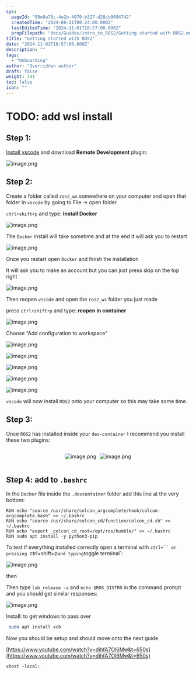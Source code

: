 ```yaml
---
sys:
  pageId: "89e0a78c-4e2b-4070-b327-d28cb0694742"
  createdTime: "2024-08-21T00:24:00.000Z"
  lastEditedTime: "2024-11-01T18:57:00.000Z"
  propFilepath: "docs/Guides/intro_to_ROS2/Getting started with ROS2.md"
title: "Getting started with ROS2"
date: "2024-11-01T18:57:00.000Z"
description: ""
tags:
  - "Onboarding"
author: "Overridden author"
draft: false
weight: 141
toc: false
icon: ""
---
```


# TODO: add wsl install

## Step 1:

[Install vscode](https://code.visualstudio.com/download) and download **Remote Development** plugin:

![image.png](https://prod-files-secure.s3.us-west-2.amazonaws.com/d518164a-d88e-44d1-a4ee-3adb3bd8bce0/efb52993-1881-4a40-b95e-6f020334f022/image.png?X-Amz-Algorithm=AWS4-HMAC-SHA256&X-Amz-Content-Sha256=UNSIGNED-PAYLOAD&X-Amz-Credential=ASIAZI2LB4666O6DHFRK%2F20250312%2Fus-west-2%2Fs3%2Faws4_request&X-Amz-Date=20250312T050847Z&X-Amz-Expires=3600&X-Amz-Security-Token=IQoJb3JpZ2luX2VjEG0aCXVzLXdlc3QtMiJIMEYCIQDz917Qu1edI9aP6aGsNvt21zCnxTYjOSn5%2B97%2Fkmu6swIhAKvCix2RAe3lWSmZKRgkvib6de3hoV16Ts51tMp7SLiqKogECLb%2F%2F%2F%2F%2F%2F%2F%2F%2F%2FwEQABoMNjM3NDIzMTgzODA1IgzGBZNDUKyeDwEdlscq3APFN%2BOc0BTlfW4wF29M7h21TTuY1pPDT7xyJXmKUVZxqcxuyBoEJwotXZj%2BKuKRxTLN7zQgLuo4n4BArTn82%2BDZBLohW8TZ9JCpCxT1YfgtdvuqCsrs%2B%2FsG3qu6Zpisob9PqjGoo%2FApj1%2BDh7julwclJWQRIWgBsxVfHUcoFL4a4eoFKSNRIYaK4F1FkDOT8tqBTi0aElSmUP1S8tnwSjyRsotJYCG4sL9kMvdUJNTzTEcmmD63JM9Fh6WBTvWbREKDEMerfdlv2cVY0MlFmjxjESh4N6c5UdivF%2BAzYQuGeUUmu04%2Fg9m2PnHsPVXUmFQ%2FPdZjQ2Jum1DVg9k6glSOc%2Btj5m%2BWyriTfs%2BkTwU7NCs%2F%2BC92JOkw5n5rx7Yc%2FSyXnJkYqfRH%2Bd%2FOy8ns7fonVwuEP9iqAVOXjxCDaBufONitVKKOolFaqUkAxZac1BB4XUBiJLc2WIAMCN6HHZVqepGlEVocHhp%2BOW5v6GphL9ORICMsibTQGK56e1%2B0kiZjYvGG%2FTPdhqtG4m3eC4Kr20DdcZFfVtEnS2ZgcjdLIuHEPTbv8oiDuY7AaT3vyd6lBibk9QJP%2FHMMgh2VhEg482AnACOYbYxcPkGTj3zPPL%2BXCcNCIYI756wcvTCEm8S%2BBjqkAepo68SR9ggsYYIk2leiGNWEYwGkxIXVFkDX7K8qbA1Qq4H%2BRw28jfueitCBoiitCkf1zQd3AgBIltQLd39O4CKW%2FxTYUX9BqWR1HZV0oy80Tehr5%2FwM5Ua7MgrzIHcE8bEg5WQO9EdrLZblJudxaqis2rBsAYXVIaC6EwJfdfu5FIAOwr5yZE3QiLbnlaK9S%2BMjIuNp%2FRn4S9GCQ7hX%2BmG2F6EU&X-Amz-Signature=5aa64b9e132602a391f5e952e258fb0c8636076fb46fa1afc49e8c134f58cf67&X-Amz-SignedHeaders=host&x-id=GetObject)

## Step 2:

Create a folder called `ros2_ws` somewhere on your computer and open that folder in `vscode` by going to File → open folder 

`ctrl+shift+p` and type: **Install Docker**

![image.png](https://prod-files-secure.s3.us-west-2.amazonaws.com/d518164a-d88e-44d1-a4ee-3adb3bd8bce0/2269dc0e-1cd5-47ff-bceb-c04ad9b2eab0/image.png?X-Amz-Algorithm=AWS4-HMAC-SHA256&X-Amz-Content-Sha256=UNSIGNED-PAYLOAD&X-Amz-Credential=ASIAZI2LB4666O6DHFRK%2F20250312%2Fus-west-2%2Fs3%2Faws4_request&X-Amz-Date=20250312T050847Z&X-Amz-Expires=3600&X-Amz-Security-Token=IQoJb3JpZ2luX2VjEG0aCXVzLXdlc3QtMiJIMEYCIQDz917Qu1edI9aP6aGsNvt21zCnxTYjOSn5%2B97%2Fkmu6swIhAKvCix2RAe3lWSmZKRgkvib6de3hoV16Ts51tMp7SLiqKogECLb%2F%2F%2F%2F%2F%2F%2F%2F%2F%2FwEQABoMNjM3NDIzMTgzODA1IgzGBZNDUKyeDwEdlscq3APFN%2BOc0BTlfW4wF29M7h21TTuY1pPDT7xyJXmKUVZxqcxuyBoEJwotXZj%2BKuKRxTLN7zQgLuo4n4BArTn82%2BDZBLohW8TZ9JCpCxT1YfgtdvuqCsrs%2B%2FsG3qu6Zpisob9PqjGoo%2FApj1%2BDh7julwclJWQRIWgBsxVfHUcoFL4a4eoFKSNRIYaK4F1FkDOT8tqBTi0aElSmUP1S8tnwSjyRsotJYCG4sL9kMvdUJNTzTEcmmD63JM9Fh6WBTvWbREKDEMerfdlv2cVY0MlFmjxjESh4N6c5UdivF%2BAzYQuGeUUmu04%2Fg9m2PnHsPVXUmFQ%2FPdZjQ2Jum1DVg9k6glSOc%2Btj5m%2BWyriTfs%2BkTwU7NCs%2F%2BC92JOkw5n5rx7Yc%2FSyXnJkYqfRH%2Bd%2FOy8ns7fonVwuEP9iqAVOXjxCDaBufONitVKKOolFaqUkAxZac1BB4XUBiJLc2WIAMCN6HHZVqepGlEVocHhp%2BOW5v6GphL9ORICMsibTQGK56e1%2B0kiZjYvGG%2FTPdhqtG4m3eC4Kr20DdcZFfVtEnS2ZgcjdLIuHEPTbv8oiDuY7AaT3vyd6lBibk9QJP%2FHMMgh2VhEg482AnACOYbYxcPkGTj3zPPL%2BXCcNCIYI756wcvTCEm8S%2BBjqkAepo68SR9ggsYYIk2leiGNWEYwGkxIXVFkDX7K8qbA1Qq4H%2BRw28jfueitCBoiitCkf1zQd3AgBIltQLd39O4CKW%2FxTYUX9BqWR1HZV0oy80Tehr5%2FwM5Ua7MgrzIHcE8bEg5WQO9EdrLZblJudxaqis2rBsAYXVIaC6EwJfdfu5FIAOwr5yZE3QiLbnlaK9S%2BMjIuNp%2FRn4S9GCQ7hX%2BmG2F6EU&X-Amz-Signature=0d8d33faa394ba9cb288d0634e6979b934ca783e0a5de292c4e3c35ae9593bc5&X-Amz-SignedHeaders=host&x-id=GetObject)

The `Docker` install will take sometime and at the end it will ask you to restart

![image.png](https://prod-files-secure.s3.us-west-2.amazonaws.com/d518164a-d88e-44d1-a4ee-3adb3bd8bce0/ed233f78-be33-4b1f-b89c-9c346c0e961e/image.png?X-Amz-Algorithm=AWS4-HMAC-SHA256&X-Amz-Content-Sha256=UNSIGNED-PAYLOAD&X-Amz-Credential=ASIAZI2LB4666O6DHFRK%2F20250312%2Fus-west-2%2Fs3%2Faws4_request&X-Amz-Date=20250312T050847Z&X-Amz-Expires=3600&X-Amz-Security-Token=IQoJb3JpZ2luX2VjEG0aCXVzLXdlc3QtMiJIMEYCIQDz917Qu1edI9aP6aGsNvt21zCnxTYjOSn5%2B97%2Fkmu6swIhAKvCix2RAe3lWSmZKRgkvib6de3hoV16Ts51tMp7SLiqKogECLb%2F%2F%2F%2F%2F%2F%2F%2F%2F%2FwEQABoMNjM3NDIzMTgzODA1IgzGBZNDUKyeDwEdlscq3APFN%2BOc0BTlfW4wF29M7h21TTuY1pPDT7xyJXmKUVZxqcxuyBoEJwotXZj%2BKuKRxTLN7zQgLuo4n4BArTn82%2BDZBLohW8TZ9JCpCxT1YfgtdvuqCsrs%2B%2FsG3qu6Zpisob9PqjGoo%2FApj1%2BDh7julwclJWQRIWgBsxVfHUcoFL4a4eoFKSNRIYaK4F1FkDOT8tqBTi0aElSmUP1S8tnwSjyRsotJYCG4sL9kMvdUJNTzTEcmmD63JM9Fh6WBTvWbREKDEMerfdlv2cVY0MlFmjxjESh4N6c5UdivF%2BAzYQuGeUUmu04%2Fg9m2PnHsPVXUmFQ%2FPdZjQ2Jum1DVg9k6glSOc%2Btj5m%2BWyriTfs%2BkTwU7NCs%2F%2BC92JOkw5n5rx7Yc%2FSyXnJkYqfRH%2Bd%2FOy8ns7fonVwuEP9iqAVOXjxCDaBufONitVKKOolFaqUkAxZac1BB4XUBiJLc2WIAMCN6HHZVqepGlEVocHhp%2BOW5v6GphL9ORICMsibTQGK56e1%2B0kiZjYvGG%2FTPdhqtG4m3eC4Kr20DdcZFfVtEnS2ZgcjdLIuHEPTbv8oiDuY7AaT3vyd6lBibk9QJP%2FHMMgh2VhEg482AnACOYbYxcPkGTj3zPPL%2BXCcNCIYI756wcvTCEm8S%2BBjqkAepo68SR9ggsYYIk2leiGNWEYwGkxIXVFkDX7K8qbA1Qq4H%2BRw28jfueitCBoiitCkf1zQd3AgBIltQLd39O4CKW%2FxTYUX9BqWR1HZV0oy80Tehr5%2FwM5Ua7MgrzIHcE8bEg5WQO9EdrLZblJudxaqis2rBsAYXVIaC6EwJfdfu5FIAOwr5yZE3QiLbnlaK9S%2BMjIuNp%2FRn4S9GCQ7hX%2BmG2F6EU&X-Amz-Signature=ce1f4e47a9ad0877437c23ddfb3a0ed469f0a0f95a2ceff63e19fda52b985cfc&X-Amz-SignedHeaders=host&x-id=GetObject)

Once you restart open `Docker` and finish the installation

It will ask you to make an account but you can just press skip on the top right

![image.png](https://prod-files-secure.s3.us-west-2.amazonaws.com/d518164a-d88e-44d1-a4ee-3adb3bd8bce0/21010ad9-1659-4fd9-9f59-9932a09b2a3d/image.png?X-Amz-Algorithm=AWS4-HMAC-SHA256&X-Amz-Content-Sha256=UNSIGNED-PAYLOAD&X-Amz-Credential=ASIAZI2LB4666O6DHFRK%2F20250312%2Fus-west-2%2Fs3%2Faws4_request&X-Amz-Date=20250312T050847Z&X-Amz-Expires=3600&X-Amz-Security-Token=IQoJb3JpZ2luX2VjEG0aCXVzLXdlc3QtMiJIMEYCIQDz917Qu1edI9aP6aGsNvt21zCnxTYjOSn5%2B97%2Fkmu6swIhAKvCix2RAe3lWSmZKRgkvib6de3hoV16Ts51tMp7SLiqKogECLb%2F%2F%2F%2F%2F%2F%2F%2F%2F%2FwEQABoMNjM3NDIzMTgzODA1IgzGBZNDUKyeDwEdlscq3APFN%2BOc0BTlfW4wF29M7h21TTuY1pPDT7xyJXmKUVZxqcxuyBoEJwotXZj%2BKuKRxTLN7zQgLuo4n4BArTn82%2BDZBLohW8TZ9JCpCxT1YfgtdvuqCsrs%2B%2FsG3qu6Zpisob9PqjGoo%2FApj1%2BDh7julwclJWQRIWgBsxVfHUcoFL4a4eoFKSNRIYaK4F1FkDOT8tqBTi0aElSmUP1S8tnwSjyRsotJYCG4sL9kMvdUJNTzTEcmmD63JM9Fh6WBTvWbREKDEMerfdlv2cVY0MlFmjxjESh4N6c5UdivF%2BAzYQuGeUUmu04%2Fg9m2PnHsPVXUmFQ%2FPdZjQ2Jum1DVg9k6glSOc%2Btj5m%2BWyriTfs%2BkTwU7NCs%2F%2BC92JOkw5n5rx7Yc%2FSyXnJkYqfRH%2Bd%2FOy8ns7fonVwuEP9iqAVOXjxCDaBufONitVKKOolFaqUkAxZac1BB4XUBiJLc2WIAMCN6HHZVqepGlEVocHhp%2BOW5v6GphL9ORICMsibTQGK56e1%2B0kiZjYvGG%2FTPdhqtG4m3eC4Kr20DdcZFfVtEnS2ZgcjdLIuHEPTbv8oiDuY7AaT3vyd6lBibk9QJP%2FHMMgh2VhEg482AnACOYbYxcPkGTj3zPPL%2BXCcNCIYI756wcvTCEm8S%2BBjqkAepo68SR9ggsYYIk2leiGNWEYwGkxIXVFkDX7K8qbA1Qq4H%2BRw28jfueitCBoiitCkf1zQd3AgBIltQLd39O4CKW%2FxTYUX9BqWR1HZV0oy80Tehr5%2FwM5Ua7MgrzIHcE8bEg5WQO9EdrLZblJudxaqis2rBsAYXVIaC6EwJfdfu5FIAOwr5yZE3QiLbnlaK9S%2BMjIuNp%2FRn4S9GCQ7hX%2BmG2F6EU&X-Amz-Signature=c5dff5207e9f6dbedfd591c4c0882960a272816e6b8b91f10c9316b9a8e3b6bf&X-Amz-SignedHeaders=host&x-id=GetObject)

Then reopen `vscode` and open the `ros2_ws` folder you just made

press `ctrl+shift+p` and type: **reopen in container**

![image.png](https://prod-files-secure.s3.us-west-2.amazonaws.com/d518164a-d88e-44d1-a4ee-3adb3bd8bce0/4e93b8c2-41ad-488c-8095-c74205196118/image.png?X-Amz-Algorithm=AWS4-HMAC-SHA256&X-Amz-Content-Sha256=UNSIGNED-PAYLOAD&X-Amz-Credential=ASIAZI2LB4666O6DHFRK%2F20250312%2Fus-west-2%2Fs3%2Faws4_request&X-Amz-Date=20250312T050847Z&X-Amz-Expires=3600&X-Amz-Security-Token=IQoJb3JpZ2luX2VjEG0aCXVzLXdlc3QtMiJIMEYCIQDz917Qu1edI9aP6aGsNvt21zCnxTYjOSn5%2B97%2Fkmu6swIhAKvCix2RAe3lWSmZKRgkvib6de3hoV16Ts51tMp7SLiqKogECLb%2F%2F%2F%2F%2F%2F%2F%2F%2F%2FwEQABoMNjM3NDIzMTgzODA1IgzGBZNDUKyeDwEdlscq3APFN%2BOc0BTlfW4wF29M7h21TTuY1pPDT7xyJXmKUVZxqcxuyBoEJwotXZj%2BKuKRxTLN7zQgLuo4n4BArTn82%2BDZBLohW8TZ9JCpCxT1YfgtdvuqCsrs%2B%2FsG3qu6Zpisob9PqjGoo%2FApj1%2BDh7julwclJWQRIWgBsxVfHUcoFL4a4eoFKSNRIYaK4F1FkDOT8tqBTi0aElSmUP1S8tnwSjyRsotJYCG4sL9kMvdUJNTzTEcmmD63JM9Fh6WBTvWbREKDEMerfdlv2cVY0MlFmjxjESh4N6c5UdivF%2BAzYQuGeUUmu04%2Fg9m2PnHsPVXUmFQ%2FPdZjQ2Jum1DVg9k6glSOc%2Btj5m%2BWyriTfs%2BkTwU7NCs%2F%2BC92JOkw5n5rx7Yc%2FSyXnJkYqfRH%2Bd%2FOy8ns7fonVwuEP9iqAVOXjxCDaBufONitVKKOolFaqUkAxZac1BB4XUBiJLc2WIAMCN6HHZVqepGlEVocHhp%2BOW5v6GphL9ORICMsibTQGK56e1%2B0kiZjYvGG%2FTPdhqtG4m3eC4Kr20DdcZFfVtEnS2ZgcjdLIuHEPTbv8oiDuY7AaT3vyd6lBibk9QJP%2FHMMgh2VhEg482AnACOYbYxcPkGTj3zPPL%2BXCcNCIYI756wcvTCEm8S%2BBjqkAepo68SR9ggsYYIk2leiGNWEYwGkxIXVFkDX7K8qbA1Qq4H%2BRw28jfueitCBoiitCkf1zQd3AgBIltQLd39O4CKW%2FxTYUX9BqWR1HZV0oy80Tehr5%2FwM5Ua7MgrzIHcE8bEg5WQO9EdrLZblJudxaqis2rBsAYXVIaC6EwJfdfu5FIAOwr5yZE3QiLbnlaK9S%2BMjIuNp%2FRn4S9GCQ7hX%2BmG2F6EU&X-Amz-Signature=4282c90fec290b875990bfe653853021c41f7ba9113119c673a767e2ebd9d15f&X-Amz-SignedHeaders=host&x-id=GetObject)

Choose “Add configuration to workspace”

![image.png](https://prod-files-secure.s3.us-west-2.amazonaws.com/d518164a-d88e-44d1-a4ee-3adb3bd8bce0/9560b282-5060-4989-ba37-97e7b2c22476/image.png?X-Amz-Algorithm=AWS4-HMAC-SHA256&X-Amz-Content-Sha256=UNSIGNED-PAYLOAD&X-Amz-Credential=ASIAZI2LB4666O6DHFRK%2F20250312%2Fus-west-2%2Fs3%2Faws4_request&X-Amz-Date=20250312T050847Z&X-Amz-Expires=3600&X-Amz-Security-Token=IQoJb3JpZ2luX2VjEG0aCXVzLXdlc3QtMiJIMEYCIQDz917Qu1edI9aP6aGsNvt21zCnxTYjOSn5%2B97%2Fkmu6swIhAKvCix2RAe3lWSmZKRgkvib6de3hoV16Ts51tMp7SLiqKogECLb%2F%2F%2F%2F%2F%2F%2F%2F%2F%2FwEQABoMNjM3NDIzMTgzODA1IgzGBZNDUKyeDwEdlscq3APFN%2BOc0BTlfW4wF29M7h21TTuY1pPDT7xyJXmKUVZxqcxuyBoEJwotXZj%2BKuKRxTLN7zQgLuo4n4BArTn82%2BDZBLohW8TZ9JCpCxT1YfgtdvuqCsrs%2B%2FsG3qu6Zpisob9PqjGoo%2FApj1%2BDh7julwclJWQRIWgBsxVfHUcoFL4a4eoFKSNRIYaK4F1FkDOT8tqBTi0aElSmUP1S8tnwSjyRsotJYCG4sL9kMvdUJNTzTEcmmD63JM9Fh6WBTvWbREKDEMerfdlv2cVY0MlFmjxjESh4N6c5UdivF%2BAzYQuGeUUmu04%2Fg9m2PnHsPVXUmFQ%2FPdZjQ2Jum1DVg9k6glSOc%2Btj5m%2BWyriTfs%2BkTwU7NCs%2F%2BC92JOkw5n5rx7Yc%2FSyXnJkYqfRH%2Bd%2FOy8ns7fonVwuEP9iqAVOXjxCDaBufONitVKKOolFaqUkAxZac1BB4XUBiJLc2WIAMCN6HHZVqepGlEVocHhp%2BOW5v6GphL9ORICMsibTQGK56e1%2B0kiZjYvGG%2FTPdhqtG4m3eC4Kr20DdcZFfVtEnS2ZgcjdLIuHEPTbv8oiDuY7AaT3vyd6lBibk9QJP%2FHMMgh2VhEg482AnACOYbYxcPkGTj3zPPL%2BXCcNCIYI756wcvTCEm8S%2BBjqkAepo68SR9ggsYYIk2leiGNWEYwGkxIXVFkDX7K8qbA1Qq4H%2BRw28jfueitCBoiitCkf1zQd3AgBIltQLd39O4CKW%2FxTYUX9BqWR1HZV0oy80Tehr5%2FwM5Ua7MgrzIHcE8bEg5WQO9EdrLZblJudxaqis2rBsAYXVIaC6EwJfdfu5FIAOwr5yZE3QiLbnlaK9S%2BMjIuNp%2FRn4S9GCQ7hX%2BmG2F6EU&X-Amz-Signature=386b44946c4e33f575a6f912369c49f5e00c57f64a0732caf6608470de70c770&X-Amz-SignedHeaders=host&x-id=GetObject)

![image.png](https://prod-files-secure.s3.us-west-2.amazonaws.com/d518164a-d88e-44d1-a4ee-3adb3bd8bce0/2ee63f81-886b-48e8-a553-dc6e5eac99e4/image.png?X-Amz-Algorithm=AWS4-HMAC-SHA256&X-Amz-Content-Sha256=UNSIGNED-PAYLOAD&X-Amz-Credential=ASIAZI2LB4666O6DHFRK%2F20250312%2Fus-west-2%2Fs3%2Faws4_request&X-Amz-Date=20250312T050847Z&X-Amz-Expires=3600&X-Amz-Security-Token=IQoJb3JpZ2luX2VjEG0aCXVzLXdlc3QtMiJIMEYCIQDz917Qu1edI9aP6aGsNvt21zCnxTYjOSn5%2B97%2Fkmu6swIhAKvCix2RAe3lWSmZKRgkvib6de3hoV16Ts51tMp7SLiqKogECLb%2F%2F%2F%2F%2F%2F%2F%2F%2F%2FwEQABoMNjM3NDIzMTgzODA1IgzGBZNDUKyeDwEdlscq3APFN%2BOc0BTlfW4wF29M7h21TTuY1pPDT7xyJXmKUVZxqcxuyBoEJwotXZj%2BKuKRxTLN7zQgLuo4n4BArTn82%2BDZBLohW8TZ9JCpCxT1YfgtdvuqCsrs%2B%2FsG3qu6Zpisob9PqjGoo%2FApj1%2BDh7julwclJWQRIWgBsxVfHUcoFL4a4eoFKSNRIYaK4F1FkDOT8tqBTi0aElSmUP1S8tnwSjyRsotJYCG4sL9kMvdUJNTzTEcmmD63JM9Fh6WBTvWbREKDEMerfdlv2cVY0MlFmjxjESh4N6c5UdivF%2BAzYQuGeUUmu04%2Fg9m2PnHsPVXUmFQ%2FPdZjQ2Jum1DVg9k6glSOc%2Btj5m%2BWyriTfs%2BkTwU7NCs%2F%2BC92JOkw5n5rx7Yc%2FSyXnJkYqfRH%2Bd%2FOy8ns7fonVwuEP9iqAVOXjxCDaBufONitVKKOolFaqUkAxZac1BB4XUBiJLc2WIAMCN6HHZVqepGlEVocHhp%2BOW5v6GphL9ORICMsibTQGK56e1%2B0kiZjYvGG%2FTPdhqtG4m3eC4Kr20DdcZFfVtEnS2ZgcjdLIuHEPTbv8oiDuY7AaT3vyd6lBibk9QJP%2FHMMgh2VhEg482AnACOYbYxcPkGTj3zPPL%2BXCcNCIYI756wcvTCEm8S%2BBjqkAepo68SR9ggsYYIk2leiGNWEYwGkxIXVFkDX7K8qbA1Qq4H%2BRw28jfueitCBoiitCkf1zQd3AgBIltQLd39O4CKW%2FxTYUX9BqWR1HZV0oy80Tehr5%2FwM5Ua7MgrzIHcE8bEg5WQO9EdrLZblJudxaqis2rBsAYXVIaC6EwJfdfu5FIAOwr5yZE3QiLbnlaK9S%2BMjIuNp%2FRn4S9GCQ7hX%2BmG2F6EU&X-Amz-Signature=1b80e2b0083a4bc361e8decb57fba4d902b3c3f740b78a8ce6404a14ef065aa2&X-Amz-SignedHeaders=host&x-id=GetObject)

![image.png](https://prod-files-secure.s3.us-west-2.amazonaws.com/d518164a-d88e-44d1-a4ee-3adb3bd8bce0/ae1580b2-b048-407e-aed9-b584224a7a04/image.png?X-Amz-Algorithm=AWS4-HMAC-SHA256&X-Amz-Content-Sha256=UNSIGNED-PAYLOAD&X-Amz-Credential=ASIAZI2LB4666O6DHFRK%2F20250312%2Fus-west-2%2Fs3%2Faws4_request&X-Amz-Date=20250312T050847Z&X-Amz-Expires=3600&X-Amz-Security-Token=IQoJb3JpZ2luX2VjEG0aCXVzLXdlc3QtMiJIMEYCIQDz917Qu1edI9aP6aGsNvt21zCnxTYjOSn5%2B97%2Fkmu6swIhAKvCix2RAe3lWSmZKRgkvib6de3hoV16Ts51tMp7SLiqKogECLb%2F%2F%2F%2F%2F%2F%2F%2F%2F%2FwEQABoMNjM3NDIzMTgzODA1IgzGBZNDUKyeDwEdlscq3APFN%2BOc0BTlfW4wF29M7h21TTuY1pPDT7xyJXmKUVZxqcxuyBoEJwotXZj%2BKuKRxTLN7zQgLuo4n4BArTn82%2BDZBLohW8TZ9JCpCxT1YfgtdvuqCsrs%2B%2FsG3qu6Zpisob9PqjGoo%2FApj1%2BDh7julwclJWQRIWgBsxVfHUcoFL4a4eoFKSNRIYaK4F1FkDOT8tqBTi0aElSmUP1S8tnwSjyRsotJYCG4sL9kMvdUJNTzTEcmmD63JM9Fh6WBTvWbREKDEMerfdlv2cVY0MlFmjxjESh4N6c5UdivF%2BAzYQuGeUUmu04%2Fg9m2PnHsPVXUmFQ%2FPdZjQ2Jum1DVg9k6glSOc%2Btj5m%2BWyriTfs%2BkTwU7NCs%2F%2BC92JOkw5n5rx7Yc%2FSyXnJkYqfRH%2Bd%2FOy8ns7fonVwuEP9iqAVOXjxCDaBufONitVKKOolFaqUkAxZac1BB4XUBiJLc2WIAMCN6HHZVqepGlEVocHhp%2BOW5v6GphL9ORICMsibTQGK56e1%2B0kiZjYvGG%2FTPdhqtG4m3eC4Kr20DdcZFfVtEnS2ZgcjdLIuHEPTbv8oiDuY7AaT3vyd6lBibk9QJP%2FHMMgh2VhEg482AnACOYbYxcPkGTj3zPPL%2BXCcNCIYI756wcvTCEm8S%2BBjqkAepo68SR9ggsYYIk2leiGNWEYwGkxIXVFkDX7K8qbA1Qq4H%2BRw28jfueitCBoiitCkf1zQd3AgBIltQLd39O4CKW%2FxTYUX9BqWR1HZV0oy80Tehr5%2FwM5Ua7MgrzIHcE8bEg5WQO9EdrLZblJudxaqis2rBsAYXVIaC6EwJfdfu5FIAOwr5yZE3QiLbnlaK9S%2BMjIuNp%2FRn4S9GCQ7hX%2BmG2F6EU&X-Amz-Signature=ba3e897f0a84af691d23592175d593db352a14185191cc406a5f662b856c54a3&X-Amz-SignedHeaders=host&x-id=GetObject)

![image.png](https://prod-files-secure.s3.us-west-2.amazonaws.com/d518164a-d88e-44d1-a4ee-3adb3bd8bce0/53255b28-f75e-430f-b9e3-c0ac8577e42b/image.png?X-Amz-Algorithm=AWS4-HMAC-SHA256&X-Amz-Content-Sha256=UNSIGNED-PAYLOAD&X-Amz-Credential=ASIAZI2LB4666O6DHFRK%2F20250312%2Fus-west-2%2Fs3%2Faws4_request&X-Amz-Date=20250312T050847Z&X-Amz-Expires=3600&X-Amz-Security-Token=IQoJb3JpZ2luX2VjEG0aCXVzLXdlc3QtMiJIMEYCIQDz917Qu1edI9aP6aGsNvt21zCnxTYjOSn5%2B97%2Fkmu6swIhAKvCix2RAe3lWSmZKRgkvib6de3hoV16Ts51tMp7SLiqKogECLb%2F%2F%2F%2F%2F%2F%2F%2F%2F%2FwEQABoMNjM3NDIzMTgzODA1IgzGBZNDUKyeDwEdlscq3APFN%2BOc0BTlfW4wF29M7h21TTuY1pPDT7xyJXmKUVZxqcxuyBoEJwotXZj%2BKuKRxTLN7zQgLuo4n4BArTn82%2BDZBLohW8TZ9JCpCxT1YfgtdvuqCsrs%2B%2FsG3qu6Zpisob9PqjGoo%2FApj1%2BDh7julwclJWQRIWgBsxVfHUcoFL4a4eoFKSNRIYaK4F1FkDOT8tqBTi0aElSmUP1S8tnwSjyRsotJYCG4sL9kMvdUJNTzTEcmmD63JM9Fh6WBTvWbREKDEMerfdlv2cVY0MlFmjxjESh4N6c5UdivF%2BAzYQuGeUUmu04%2Fg9m2PnHsPVXUmFQ%2FPdZjQ2Jum1DVg9k6glSOc%2Btj5m%2BWyriTfs%2BkTwU7NCs%2F%2BC92JOkw5n5rx7Yc%2FSyXnJkYqfRH%2Bd%2FOy8ns7fonVwuEP9iqAVOXjxCDaBufONitVKKOolFaqUkAxZac1BB4XUBiJLc2WIAMCN6HHZVqepGlEVocHhp%2BOW5v6GphL9ORICMsibTQGK56e1%2B0kiZjYvGG%2FTPdhqtG4m3eC4Kr20DdcZFfVtEnS2ZgcjdLIuHEPTbv8oiDuY7AaT3vyd6lBibk9QJP%2FHMMgh2VhEg482AnACOYbYxcPkGTj3zPPL%2BXCcNCIYI756wcvTCEm8S%2BBjqkAepo68SR9ggsYYIk2leiGNWEYwGkxIXVFkDX7K8qbA1Qq4H%2BRw28jfueitCBoiitCkf1zQd3AgBIltQLd39O4CKW%2FxTYUX9BqWR1HZV0oy80Tehr5%2FwM5Ua7MgrzIHcE8bEg5WQO9EdrLZblJudxaqis2rBsAYXVIaC6EwJfdfu5FIAOwr5yZE3QiLbnlaK9S%2BMjIuNp%2FRn4S9GCQ7hX%2BmG2F6EU&X-Amz-Signature=07f7c7eccce710da46325ce962080577110c0a805a960fdaefc69b2d271623b1&X-Amz-SignedHeaders=host&x-id=GetObject)

![image.png](https://prod-files-secure.s3.us-west-2.amazonaws.com/d518164a-d88e-44d1-a4ee-3adb3bd8bce0/7c562767-5af9-4ffb-97d1-327bcdf4ee00/image.png?X-Amz-Algorithm=AWS4-HMAC-SHA256&X-Amz-Content-Sha256=UNSIGNED-PAYLOAD&X-Amz-Credential=ASIAZI2LB4666O6DHFRK%2F20250312%2Fus-west-2%2Fs3%2Faws4_request&X-Amz-Date=20250312T050847Z&X-Amz-Expires=3600&X-Amz-Security-Token=IQoJb3JpZ2luX2VjEG0aCXVzLXdlc3QtMiJIMEYCIQDz917Qu1edI9aP6aGsNvt21zCnxTYjOSn5%2B97%2Fkmu6swIhAKvCix2RAe3lWSmZKRgkvib6de3hoV16Ts51tMp7SLiqKogECLb%2F%2F%2F%2F%2F%2F%2F%2F%2F%2FwEQABoMNjM3NDIzMTgzODA1IgzGBZNDUKyeDwEdlscq3APFN%2BOc0BTlfW4wF29M7h21TTuY1pPDT7xyJXmKUVZxqcxuyBoEJwotXZj%2BKuKRxTLN7zQgLuo4n4BArTn82%2BDZBLohW8TZ9JCpCxT1YfgtdvuqCsrs%2B%2FsG3qu6Zpisob9PqjGoo%2FApj1%2BDh7julwclJWQRIWgBsxVfHUcoFL4a4eoFKSNRIYaK4F1FkDOT8tqBTi0aElSmUP1S8tnwSjyRsotJYCG4sL9kMvdUJNTzTEcmmD63JM9Fh6WBTvWbREKDEMerfdlv2cVY0MlFmjxjESh4N6c5UdivF%2BAzYQuGeUUmu04%2Fg9m2PnHsPVXUmFQ%2FPdZjQ2Jum1DVg9k6glSOc%2Btj5m%2BWyriTfs%2BkTwU7NCs%2F%2BC92JOkw5n5rx7Yc%2FSyXnJkYqfRH%2Bd%2FOy8ns7fonVwuEP9iqAVOXjxCDaBufONitVKKOolFaqUkAxZac1BB4XUBiJLc2WIAMCN6HHZVqepGlEVocHhp%2BOW5v6GphL9ORICMsibTQGK56e1%2B0kiZjYvGG%2FTPdhqtG4m3eC4Kr20DdcZFfVtEnS2ZgcjdLIuHEPTbv8oiDuY7AaT3vyd6lBibk9QJP%2FHMMgh2VhEg482AnACOYbYxcPkGTj3zPPL%2BXCcNCIYI756wcvTCEm8S%2BBjqkAepo68SR9ggsYYIk2leiGNWEYwGkxIXVFkDX7K8qbA1Qq4H%2BRw28jfueitCBoiitCkf1zQd3AgBIltQLd39O4CKW%2FxTYUX9BqWR1HZV0oy80Tehr5%2FwM5Ua7MgrzIHcE8bEg5WQO9EdrLZblJudxaqis2rBsAYXVIaC6EwJfdfu5FIAOwr5yZE3QiLbnlaK9S%2BMjIuNp%2FRn4S9GCQ7hX%2BmG2F6EU&X-Amz-Signature=5bb1a60a3802ed8d1fe762daf8e83ce54f1bcaaa361e2fa1ff5c87491c39c9aa&X-Amz-SignedHeaders=host&x-id=GetObject)

`vscode` will now install `ROS2` onto your computer so this may take some time.

## Step 3:

Once `ROS2` has installed inside your `dev-container` I recommend you install these two plugins:

<div style="display: flex;flex-direction: row; column-gap:10px; max-width: 630px;justify-content: center;">
<div>

![image.png](https://prod-files-secure.s3.us-west-2.amazonaws.com/d518164a-d88e-44d1-a4ee-3adb3bd8bce0/3fc3d550-5a54-4ba1-ba6b-faa01cdb7369/image.png?X-Amz-Algorithm=AWS4-HMAC-SHA256&X-Amz-Content-Sha256=UNSIGNED-PAYLOAD&X-Amz-Credential=ASIAZI2LB4665Y3IVPWB%2F20250312%2Fus-west-2%2Fs3%2Faws4_request&X-Amz-Date=20250312T050853Z&X-Amz-Expires=3600&X-Amz-Security-Token=IQoJb3JpZ2luX2VjEG0aCXVzLXdlc3QtMiJGMEQCICj8idise06f1EqgaVx5%2BjrkUJonJDF4%2FtD6Lt8hWM%2FcAiAIkf7d8Q07Q6Admk5VQYnIt6KKmgLp5KcsiO6USp79fCqIBAi2%2F%2F%2F%2F%2F%2F%2F%2F%2F%2F8BEAAaDDYzNzQyMzE4MzgwNSIMG2Q9EdftdDz4D5QCKtwDYxfATPXv%2FWAtqk3ehqJiOTO2kjRUPBdpoy4prZ1p3Y8EgNmKZVha4ArSyrjTUjuV%2BCGjgqX%2B3f7I50sQqjvVEh9Mybk65GhDnUg8mI%2FvdNDvslAOGB2oLRSoIIjuWJbovBkK%2FAE8mVPT2xNS4%2BIr7B55rM8Ub%2BXLgi2Vo7o6qfNJq0JmxnFbCu1%2F32McOULD3o8VlsQ%2BwrifKxBSP%2Fy%2FrY4mMHLGk8i8%2FKJjHDpogezOs2GN%2BLzJsuRQ8n0n4PckPP3yButb0e3iFTZhUwR4UGE%2BEWguD8PdAeSxImnFv6%2FhKwg%2BkumQHJbYFT%2F%2BPrsiFF3JS8Behqodryf773xOM3yjKG33uuf6UNPjqQDVbeUX8lrWDpN6L3a0ve%2FnmedoW7sXhzDb93tMHlIlcBA8jZmhhoBsh%2BArsXCl7yARknQlq%2F8nENLE808f7%2FMZeTbEoCQUj9jO8yoevH%2FSATK2p3dL4JkAbqot17ZahTAOAmw5jFQn7NjCDII%2FkfkZ1w2S8HrUwVGO9LsX2ZLKOjkQtc2em4HxpiqCLQA0wGH8dv%2FM8buG1EnazS8TJ2IlHBXd6ngGn5kd%2Bv1B8ES%2F5StiB5%2FS1qBEw13YNUcYxyCm%2F0JHpCFqVuRYHyi7OkQwy5vEvgY6pgExUFL5j%2FYwa0oCWgcltChjgKJxd6oWtvCB0gSxOG1WRXuqamED0nHMBw183l0dK1clNNFBPW2ZBuAQeOnxdMF50AAZ%2B%2B7S%2FlWdmu4VkJZ4ELkEgTQIfF%2Fc00xkaSWb5eM3WnRP%2F2emWoV9YAby9ljMLLHkfXVsKk4Fws4FzKYYiotcxYhyRRHwu7yuFyJCcVftd1s0zBe54w9IfEuXUTHjBYWkZGTl&X-Amz-Signature=445f52b69f69cdf748ed599e498a60047ee995c5503dabed32814ec0f6969591&X-Amz-SignedHeaders=host&x-id=GetObject)

</div>
<div>

![image.png](https://prod-files-secure.s3.us-west-2.amazonaws.com/d518164a-d88e-44d1-a4ee-3adb3bd8bce0/d994cc66-13c2-4093-a5a3-f84cf4601a82/image.png?X-Amz-Algorithm=AWS4-HMAC-SHA256&X-Amz-Content-Sha256=UNSIGNED-PAYLOAD&X-Amz-Credential=ASIAZI2LB466VDWKDIVG%2F20250312%2Fus-west-2%2Fs3%2Faws4_request&X-Amz-Date=20250312T050855Z&X-Amz-Expires=3600&X-Amz-Security-Token=IQoJb3JpZ2luX2VjEG0aCXVzLXdlc3QtMiJHMEUCIAcaIfSSnL9ToiKRy7%2F%2F4%2B0ez9M%2B%2BW0q0lwBMfkTSiWnAiEAx1EEyz1ku7YVV9yGL52OCZDF8DBof8%2BBgASzCnlFhxAqiAQItv%2F%2F%2F%2F%2F%2F%2F%2F%2F%2FARAAGgw2Mzc0MjMxODM4MDUiDIVAMq9CkmlKN2klWCrcA7BMb7U7fu1vN8vcV3V%2FxfOn0AGgeXIJo1%2FOS57bODUnnI50lFkRsNJPWQZqgGInVK28faQEAkDIO4BQVU7vjjnP%2Bw7p4HaH4H08TXGIDr%2FNDQ6ElOqbORq09KIAOevBT%2BnA%2FiYL4golpa%2Bx8y43c8HPnPmY9tdADOJHvCQbW4VISAjfVGEm9IzZdGKLSY3zliDwXdkOe0pdpdXdltYQIbB2Y7E8tQ2TF1RNrSqP9PdEK1OQS7AoUwCKzzacX%2BtooSLziTXSwMsoZD31CJKvpq82KLKKcnvTTZcDxStDA8UJ%2F51fPu8AUERlmNt1uEw%2B%2Fm0x0AiA1%2F13bz1N%2FycT9Zxx0dPnNpQTz1enSbUI2LFrQZBGcixZLV3AWBw1nduEPfhWPSgok9A96gBgdVAa2S8xmUrDQxIOrC9DJd1rwOXBsV2FYLo%2Bcpj1E5MPuJz96OG%2B3MuGSOYQWuoY8%2FiKC%2BDGfvBy6eKvqYJlnxeqVKh84g2Z8pVKrQ9oub92aj8hiVnDEXanpmGy0OcB45CQfU6Dnn7IOqrROAOAijRGOKNWRAHJEvsPq3%2F%2BCbfKQVklvKSylGLaAZysLttKmXjesrEUPr46fNpdjfjboyf56UF5QUuQShkPvkDYBc11MLGbxL4GOqUBN8QIiLLPzNdU0aUfXKvo1RbYpF%2B7r3SxTg4T5Ipc6OLgzMuEwXq8%2Fcuz87gNxgci6IOErspI4x%2F6mKxNc3HXyPi3JcYPjTxJ5%2BrojMsAqa8i6qW%2FPSh6cnFzUc5%2FI2rUR%2Fe%2BYHUAwvVX81u3eeai7uW%2FOKoOkW4ej7rm04I%2B%2FF6XcODn8n6IaRLIxNX1Jx77wLuSqssXw5%2FKn3ra0Q8dqvSnh%2FIT&X-Amz-Signature=18df112411dc55a8d02638a7d51701a4a1bbbb785cab4b72b8b6ddb4b1c81e69&X-Amz-SignedHeaders=host&x-id=GetObject)

</div>
</div>

## Step 4: add to `.bashrc`

In the `Docker` file inside the `.devcontainer` folder add this line at the very bottom: 

```docker
RUN echo "source /usr/share/colcon_argcomplete/hook/colcon-argcomplete.bash" >> ~/.bashrc
RUN echo "source /usr/share/colcon_cd/function/colcon_cd.sh" >> ~/.bashrc
RUN echo "export _colcon_cd_root=/opt/ros/humble/" >> ~/.bashrc
RUN sudo apt install -y python3-pip 
```

To test if everything installed correctly open a terminal with `ctrl+`` or pressing `ctrl+shift+p` and typing `toggle terminal`:

![image.png](https://prod-files-secure.s3.us-west-2.amazonaws.com/d518164a-d88e-44d1-a4ee-3adb3bd8bce0/6a4943d8-b04e-4c02-9a58-775f3384d1a5/image.png?X-Amz-Algorithm=AWS4-HMAC-SHA256&X-Amz-Content-Sha256=UNSIGNED-PAYLOAD&X-Amz-Credential=ASIAZI2LB4666O6DHFRK%2F20250312%2Fus-west-2%2Fs3%2Faws4_request&X-Amz-Date=20250312T050847Z&X-Amz-Expires=3600&X-Amz-Security-Token=IQoJb3JpZ2luX2VjEG0aCXVzLXdlc3QtMiJIMEYCIQDz917Qu1edI9aP6aGsNvt21zCnxTYjOSn5%2B97%2Fkmu6swIhAKvCix2RAe3lWSmZKRgkvib6de3hoV16Ts51tMp7SLiqKogECLb%2F%2F%2F%2F%2F%2F%2F%2F%2F%2FwEQABoMNjM3NDIzMTgzODA1IgzGBZNDUKyeDwEdlscq3APFN%2BOc0BTlfW4wF29M7h21TTuY1pPDT7xyJXmKUVZxqcxuyBoEJwotXZj%2BKuKRxTLN7zQgLuo4n4BArTn82%2BDZBLohW8TZ9JCpCxT1YfgtdvuqCsrs%2B%2FsG3qu6Zpisob9PqjGoo%2FApj1%2BDh7julwclJWQRIWgBsxVfHUcoFL4a4eoFKSNRIYaK4F1FkDOT8tqBTi0aElSmUP1S8tnwSjyRsotJYCG4sL9kMvdUJNTzTEcmmD63JM9Fh6WBTvWbREKDEMerfdlv2cVY0MlFmjxjESh4N6c5UdivF%2BAzYQuGeUUmu04%2Fg9m2PnHsPVXUmFQ%2FPdZjQ2Jum1DVg9k6glSOc%2Btj5m%2BWyriTfs%2BkTwU7NCs%2F%2BC92JOkw5n5rx7Yc%2FSyXnJkYqfRH%2Bd%2FOy8ns7fonVwuEP9iqAVOXjxCDaBufONitVKKOolFaqUkAxZac1BB4XUBiJLc2WIAMCN6HHZVqepGlEVocHhp%2BOW5v6GphL9ORICMsibTQGK56e1%2B0kiZjYvGG%2FTPdhqtG4m3eC4Kr20DdcZFfVtEnS2ZgcjdLIuHEPTbv8oiDuY7AaT3vyd6lBibk9QJP%2FHMMgh2VhEg482AnACOYbYxcPkGTj3zPPL%2BXCcNCIYI756wcvTCEm8S%2BBjqkAepo68SR9ggsYYIk2leiGNWEYwGkxIXVFkDX7K8qbA1Qq4H%2BRw28jfueitCBoiitCkf1zQd3AgBIltQLd39O4CKW%2FxTYUX9BqWR1HZV0oy80Tehr5%2FwM5Ua7MgrzIHcE8bEg5WQO9EdrLZblJudxaqis2rBsAYXVIaC6EwJfdfu5FIAOwr5yZE3QiLbnlaK9S%2BMjIuNp%2FRn4S9GCQ7hX%2BmG2F6EU&X-Amz-Signature=1deeaec4d907e066d389fc2b40172bf9995b265e041107e435f9bf47b2fbf22e&X-Amz-SignedHeaders=host&x-id=GetObject)

then 

Then type `lsb_release -a` and `echo $ROS_DISTRO` in the command prompt and you should get similar responses:

![image.png](https://prod-files-secure.s3.us-west-2.amazonaws.com/d518164a-d88e-44d1-a4ee-3adb3bd8bce0/3e635dec-a805-4e85-8b9e-d000e5b71a4e/image.png?X-Amz-Algorithm=AWS4-HMAC-SHA256&X-Amz-Content-Sha256=UNSIGNED-PAYLOAD&X-Amz-Credential=ASIAZI2LB4666O6DHFRK%2F20250312%2Fus-west-2%2Fs3%2Faws4_request&X-Amz-Date=20250312T050847Z&X-Amz-Expires=3600&X-Amz-Security-Token=IQoJb3JpZ2luX2VjEG0aCXVzLXdlc3QtMiJIMEYCIQDz917Qu1edI9aP6aGsNvt21zCnxTYjOSn5%2B97%2Fkmu6swIhAKvCix2RAe3lWSmZKRgkvib6de3hoV16Ts51tMp7SLiqKogECLb%2F%2F%2F%2F%2F%2F%2F%2F%2F%2FwEQABoMNjM3NDIzMTgzODA1IgzGBZNDUKyeDwEdlscq3APFN%2BOc0BTlfW4wF29M7h21TTuY1pPDT7xyJXmKUVZxqcxuyBoEJwotXZj%2BKuKRxTLN7zQgLuo4n4BArTn82%2BDZBLohW8TZ9JCpCxT1YfgtdvuqCsrs%2B%2FsG3qu6Zpisob9PqjGoo%2FApj1%2BDh7julwclJWQRIWgBsxVfHUcoFL4a4eoFKSNRIYaK4F1FkDOT8tqBTi0aElSmUP1S8tnwSjyRsotJYCG4sL9kMvdUJNTzTEcmmD63JM9Fh6WBTvWbREKDEMerfdlv2cVY0MlFmjxjESh4N6c5UdivF%2BAzYQuGeUUmu04%2Fg9m2PnHsPVXUmFQ%2FPdZjQ2Jum1DVg9k6glSOc%2Btj5m%2BWyriTfs%2BkTwU7NCs%2F%2BC92JOkw5n5rx7Yc%2FSyXnJkYqfRH%2Bd%2FOy8ns7fonVwuEP9iqAVOXjxCDaBufONitVKKOolFaqUkAxZac1BB4XUBiJLc2WIAMCN6HHZVqepGlEVocHhp%2BOW5v6GphL9ORICMsibTQGK56e1%2B0kiZjYvGG%2FTPdhqtG4m3eC4Kr20DdcZFfVtEnS2ZgcjdLIuHEPTbv8oiDuY7AaT3vyd6lBibk9QJP%2FHMMgh2VhEg482AnACOYbYxcPkGTj3zPPL%2BXCcNCIYI756wcvTCEm8S%2BBjqkAepo68SR9ggsYYIk2leiGNWEYwGkxIXVFkDX7K8qbA1Qq4H%2BRw28jfueitCBoiitCkf1zQd3AgBIltQLd39O4CKW%2FxTYUX9BqWR1HZV0oy80Tehr5%2FwM5Ua7MgrzIHcE8bEg5WQO9EdrLZblJudxaqis2rBsAYXVIaC6EwJfdfu5FIAOwr5yZE3QiLbnlaK9S%2BMjIuNp%2FRn4S9GCQ7hX%2BmG2F6EU&X-Amz-Signature=1e81c1370e6335999db33cd2a2975db1f24be51a53b4cc36acc3f6ac73e940fd&X-Amz-SignedHeaders=host&x-id=GetObject)

Install:  to get windows to pass over

```bash
 sudo apt install xcb
```

Now you should be setup and should move onto the next guide 

[https://www.youtube.com/watch?v=dihfA7Ol6Mw&t=650s](https://www.youtube.com/watch?v=dihfA7Ol6Mw&t=650s)

```python
xhost +local:
```
